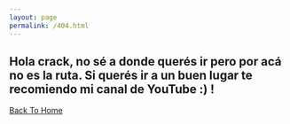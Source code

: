 ```yaml
---
layout: page
permalink: /404.html
---
```


## Hola crack, no sé a donde querés ir pero por acá no es la ruta. Si querés ir a un buen lugar te recomiendo mi canal de YouTube :) ! 

[Back To Home]({{site.url}}{{site.baseurl}})
